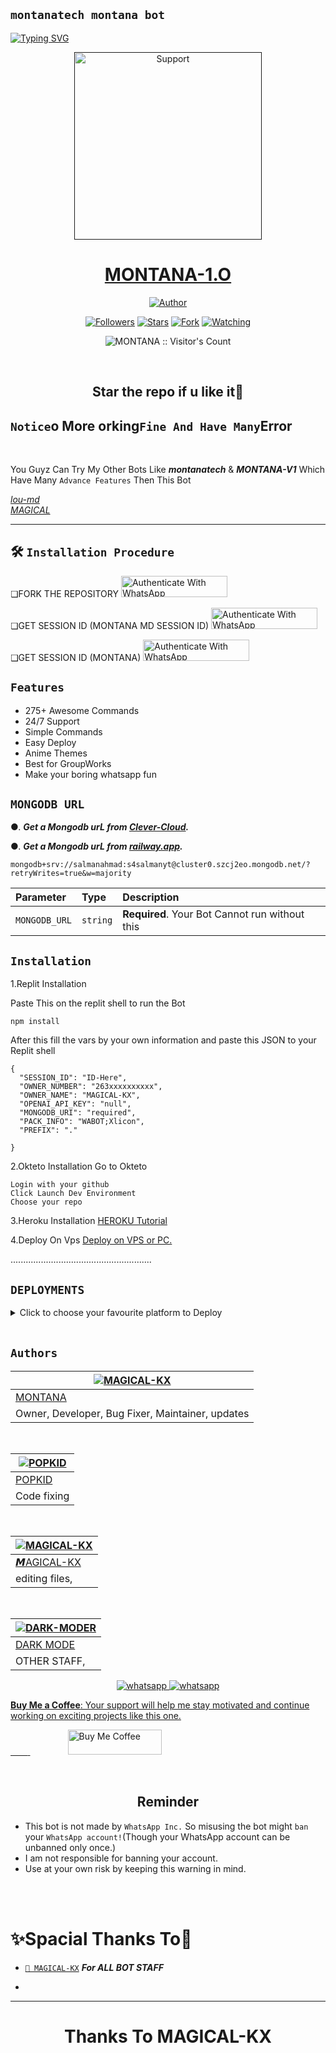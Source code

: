 ## `montanatech montana bot`
<div ="left">
<a href="https://git.io/typing-svg"><img src="https://readme-typing-svg.demolab.com?font=Ribeye&size=50&pause=1000&color=blue&center=true&width=900&height=100&lines=Its MONTANA-MD;Multi+Device+Whatsapp+Bot;Developed+By+MONTANA" alt="Typing SVG" /></a>
  
  
<p align="center">
  <a href="">
    <img alt=Support height="300" src="https://th.bing.com/th/id/OIP.gO06l1zpeCa8hQcKt9EsRAHaEK?w=310&h=180&c=7&r=0&o=5&pid=1.7"> 
    </p>
    <h1 align="center">MONTANA-1.O<br></h1>
    
   </a>
</p>
  
<p align="center">
<a href="https://github.com/salmanytofficial"><img title="Author" src="https://img.shields.io/badge/Montna-md-black?style=for-the-badge&logo=whatsapp"></a>
<p/>
<p align="center">
<a href="https://github.com/montanatech?tab=followers"><img title="Followers" src="https://img.shields.io/github/followers/montanatech?label=Followers&style=social"></a>
<a href="https://github.com/montanatech/montana-md-/stargazers/"><img title="Stars" src="https://img.shields.io/github/stars/montanatech/montana-md-?&style=social"></a>
<a href="https://github.com/montanatech/montana-md-/network/members"><img title="Fork" src="https://img.shields.io/github/forks/montanatech/montana-md-?style=social"></a>
<a href="https://github.com/montanatec/montana-md-/watchers"><img title="Watching" src="https://img.shields.io/github/watchers/montanatech/montana-md-?label=Watching&style=social"></a>
</p>

<p align="center"><img src="https://profile-counter.glitch.me/{MAGICAL-KX}/count.svg" alt="MONTANA :: Visitor's Count" /></p>

</br>

<h2 align="center"> Star the repo if u like it🌟
</h2>

## `Notice`o More orking` Fine And Have Many `Error
<br>

You Guyz Can Try My Other Bots Like ***montanatech*** & ***MONTANA-V1*** Which Have Many `Advance Features` Then This Bot
<br>

[*lou-md*](https://github.com/MAGICAL-KX/Lou-md)
<br>
[*MAGICAL*](https://github.com/MAGICAL-KX/Lou-md)
<br>

---
## 🛠️ `Installation Procedure`


❏FORK THE REPOSITORY 
  <a href="https://github.com/montanatech/montana-md-/fork" target="_blank">
  <img src="https://img.shields.io/badge/FORK montana-black?style=for-the-badge&logo=render" alt="Authenticate With WhatsApp" width="170" height="34">
</a>




❏GET SESSION ID (MONTANA MD SESSION ID) 
<a href="https://montana-tech-and-mr-ntando-ofc.onrender.com" target="_blank">
  <img src="https://img.shields.io/badge/SCAN QR-pink?style=for-the-badge&logo=render" alt="Authenticate With WhatsApp" width="170" height="34">
</a>




❑GET SESSION ID (MONTANA)
<a href="https://montana-tech-and-mr-ntando-ofc.onrender.com" target="_blank">
  <img src="https://img.shields.io/badge/SCAN QR-purple?style=for-the-badge&logo=render" alt="Authenticate With WhatsApp" width="170" height="34">
</a>


    



## `Features`

- 275+ Awesome Commands
- 24/7 Support
- Simple Commands
- Easy Deploy
- Anime Themes
- Best for GroupWorks
- Make your boring whatsapp fun




## `MONGODB URL`


●.  ***Get a Mongodb urL from [Clever-Cloud](https://api.clever-cloud.com/v2/session/login).***

●.  ***Get a Mongodb urL from [railway.app](https://railway.app).***




```
mongodb+srv://salmanahmad:s4salmanyt@cluster0.szcj2eo.mongodb.net/?retryWrites=true&w=majority
```

| Parameter | Type     | Description                |
| :-------- | :------- | :------------------------- |
| `MONGODB_URL` | `string` | **Required**. Your Bot Cannot run without this|

## `Installation`

1.Replit Installation

Paste This on the replit shell to run the Bot

```
npm install
```

After this fill the vars by your own information and paste this JSON to your Replit shell

```
{
  "SESSION_ID": "ID-Here",
  "OWNER_NUMBER": "263xxxxxxxxxx",
  "OWNER_NAME": "MAGICAL-KX",
  "OPENAI_API_KEY": "null",
  "MONGODB_URI": "required",
  "PACK_INFO": "WABOT;Xlicon",
  "PREFIX": "."
   
}
```


2.Okteto Installation
Go to Okteto


```
Login with your github
Click Launch Dev Environment
Choose your repo
```


3.Heroku Installation 
[HEROKU Tutorial](https://youtu.be/hH2qZyUjuF4?si=vqpl-caoBSkpcVNH)


4.Deploy On Vps
[Deploy on VPS or PC.](https://github.com/salmanytofficial/XLICON-MD/blob/main/deploy-on-vps.md)


  ........................................................
  
  
  
  ## `DEPLOYMENTS`
  
  
  
  <details close>
<summary>Click to choose your favourite platform to Deploy</summary>
 
<br><br>   
   
<h4 align="center"> Deploy on Repl.it
</h4>

<p align="center" >
    <a href="https://repl.it/github/montanatech/montana-md-">
    <img src="https://repl.it/badge/github/quiec/whatsasena" width="170px" alt="Deploy on REPLIT" >
    </a>
</p>

<p align="center" >
    <br>
    __________________________
    <br>
</p>



<br>
 
<h4 align="center"> Deploy on CodesSpace
</h4>

</p>

<p align="center" >
    <a href="https://github.com/codespaces/new">
    <img src="https://img.shields.io/badge/DEPLOY CODESPACE-h?color=black&style=for-the-badge&logo=visualstudiocode" width="170px" alt="Deploy on CodesSpaces" >
    </a>

</p>

<p align="center" >
    <br>
    __________________________
    <br>
</p>



<br>
 
<h4 align="center"> Deploy on Heroku
</h4>

</p>

<p align="center" >
    <a href="https://heroku.com/deploy?template=https://github.com/montanatech/montana-md-">
    <img src="https://www.herokucdn.com/deploy/button.png" width="170px" alt="Deploy on Heroku" >
    </a>

</p>

<p align="center" >
    <br>
    __________________________
    <br>
</p>




<br>
 
<h4 align="center"> Deploy On Koyeb
</h4>

</p>

<p align="center" >
    <a href="https://app.koyeb.com/apps/deploy?type=git&repository=github.com/https://github.com/salmanytofficial/XLICON-MD&branch=main&build_command=npm%20i&run_command=npm%20start&env[SESSION_ID]&env[OWNER_NUMBER]&env[MONGODB_URI]&&env[OWNER_NAME]&env[PREFIX]=.&env[THUMB_IMAGE]=.jpg&env[email]=infiniteytff@gmail.com&env[global_url]=instagram.com/sla.sher_&env[FAKE_COUNTRY_CODE]=974&env[READ_MESSAGE]=false&env[DISABLE_PM]=false&env[ANTI_BAD_WORD]=fuck&env[WORKTYPE]=public&env[THEME]=GOJO&env[PACK_INFO]=MONTANA;MD&name=xliconuser000&env[KOYEB_NAME]=profilecorruptederror&env[ANTILINK_VALUES]=chat.whatsapp.com&env[PORT]=8000">
    <img src="https://www.koyeb.com/static/images/deploy/button.svg" width="170px" alt="Deploy on Koyeb" >
    </a>

</p>

<p align="center" >
    <br>
    __________________________
    <br>
</p>



<br>


<h4 align="center"> Deploy on RailWay
</h4>
  
<p align="center">
    <a href="https://railway.app/new">
    <p align="center"><a href="https://railway.app/new"> <img src="https://img.shields.io/badge/DEPLOY RAILWAY-h?color=black&style=for-the-badge&logo=Railway"></a>
    
</p>

<p align="center" >
    <br>
    __________________________
    <br>

</p>




<br>


<h4 align="center"> Deploy on Okteto
</h4>
  
<p align="center">
    <a href="https://cloud.okteto.com">
    <img src="https://okteto.com/develop-okteto.svg" alt="Deploy on Okteto" width="170px">
    </a>
    
</p>

<p align="center" >
    <br>
    __________________________
    <br>

</p>



<br>

<h4 align="center"> Deploy on Mogenius
</h4>
  
<p align="center">
    <a href="https://studio.mogenius.com/">
    <img src="https://www.cloudflare.com/static/90073b1e5bd8a0765640a20febb3dc22/mogenius_logo_quer.png" alt="Deploy on Mogenius" width="170px">
    </a>
    
</p>

<p align="center" >
    <br>
    __________________________
    <br>
</p>

<br>

<h4 align="center"> Deploy on Uffizzi
</h4>
  
<p align="center">
    <a href="https://www.uffizzi.com/">
    <img src="https://i.ibb.co/Y29Kv4X/Screenshot-195.png" alt="Deploy on Uffizzi" width="125px">
    </a>
    
</p>

<br>

<h4 align="center"> Deploy on BoxMineWorld
</h4>
  
<p align="center">
    <a href="https://dash.boxmineworld.com/">
    <img src="" alt="Deploy on Boxmineworld" width="175px">
    </a>
    <br>

</p>

<p align="center" >
    <br>
    __________________________
    <br>
</p>



</details>

<br>




## `Authors`

<div align="center">
  
| [![MAGICAL-KX](https://github.com/montanatech.png?lenght=50width=50)](https://github.com/montanatech)|
|----|
| [ MONTANA ](https://github.com/montanatech) |
|  Owner, Developer, Bug Fixer, Maintainer, updates |

<br>


| [![POPKID](https://github.com/popkid-md.png?lenght=50width=50)](https://github.com/popkid-md) |
|----|
| [ POPKID ](https://github.com/popkid-md) |
|  Code fixing |

<br>
  
| [![MAGICAL-KX](https://github.com/MAGICAL-KX.png?lenght=50width=50)](https://github.com/MAGICAL-KX) |
|----|
| [ 𝙈AGICAL-KX ](https://github.com/MAGICAL-KX) |
|  editing files, |

  <br>

  | [![DARK-MODER](https://github.com/DARK-PARD.png?lenght=100width=100)](https://github.com/DARK-PARD) |
|----|
| [ DARK MODE](https://github.com/DARK-PARD) |
|   OTHER STAFF, |
  </div>
  



<p align="center">
  <a aria-label="Join our chats" href="https://chat.whatsapp.com/BSFZGh0YT3K9NHDt4UJmZy" target="_blank">
    <img alt="whatsapp" src="https://img.shields.io/badge/Join Group-25D366?style=for-the-badge&logo=whatsapp&logoColor=white" />
  </a>
<a aria-label="Join our chats" href="https://wa.me/263789432940?text=Hi!! Ano Sir, I need Your Help" target="_blank">
    <img alt="whatsapp" src="https://img.shields.io/badge/Bot%20Whatsapp-25D366?style=for-the-badge&logo=whatsapp&logoColor=white" />
</p>

**Buy Me a Coffee**: Your support will help me stay motivated and continue working on exciting projects like this one.

&nbsp;&nbsp;&nbsp;&nbsp;&nbsp;&nbsp;&nbsp;<a href="https://www.buymeacoffee.com/ano">
  <img src="https://i.ibb.co/KNnhcvX/bmc-button.png" alt="Buy Me Coffee" height="40" width="150" style="margin-left: 60px;">
</a>


</br>


<h2 align="center">  Reminder
</h2>
   
- This bot is not made by `WhatsApp Inc.` So misusing the bot might `ban` your `WhatsApp account!`(Though your WhatsApp account can be unbanned only once.)
- I am not responsible for banning your account.
- Use at your own risk by keeping this warning in mind.
 



</br></br>
<h1 align="left">  ✨Spacial Thanks To🎯
</h1>

* [`🎐 MAGICAL-KX`](https://github.com/MAGICAL-KX) ***For  ALL BOT STAFF***
  
* 


---

</p>
<h1 align="center"> Thanks To  MAGICAL-KX
</h1>

 <br><br>



